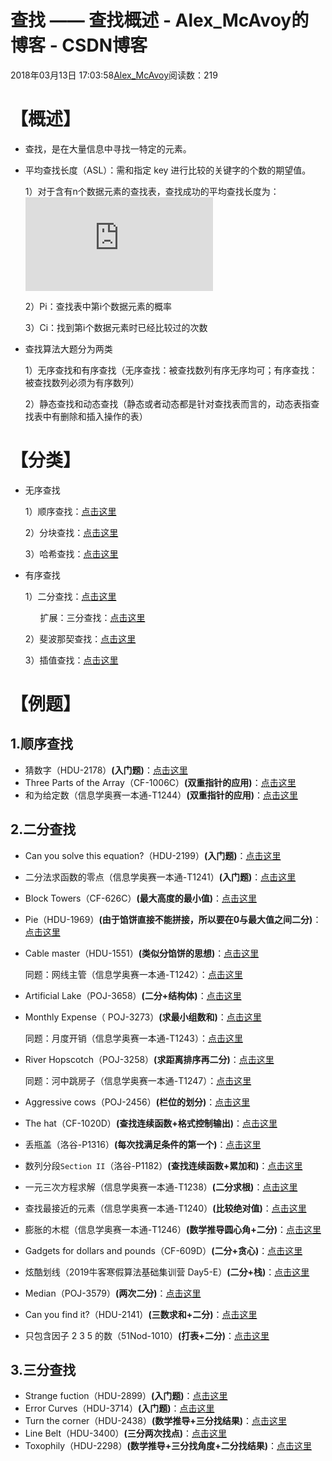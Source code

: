 # 查找 —— 查找概述 - Alex_McAvoy的博客 - CSDN博客





2018年03月13日 17:03:58[Alex_McAvoy](https://me.csdn.net/u011815404)阅读数：219








# 【概述】
- 查找，是在大量信息中寻找一特定的元素。
- 平均查找长度（ASL）：需和指定 key 进行比较的关键字的个数的期望值。

	1）对于含有n个数据元素的查找表，查找成功的平均查找长度为：![ASL =\sum Pi*Ci](https://private.codecogs.com/gif.latex?ASL%20%3D%5Csum%20Pi*Ci)

	2）Pi：查找表中第i个数据元素的概率

	3）Ci：找到第i个数据元素时已经比较过的次数
- 查找算法大题分为两类

	1）无序查找和有序查找（无序查找：被查找数列有序无序均可；有序查找：被查找数列必须为有序数列）

	2）静态查找和动态查找（静态或者动态都是针对查找表而言的，动态表指查找表中有删除和插入操作的表）

# 【分类】
- 无序查找

	1）顺序查找：[点击这里](https://blog.csdn.net/u011815404/article/details/80142935)

	2）分块查找：[点击这里](https://blog.csdn.net/u011815404/article/details/80142963)

	3）哈希查找：[点击这里](https://blog.csdn.net/u011815404/article/details/80299697)
- 有序查找

	1）二分查找：[点击这里](https://blog.csdn.net/u011815404/article/details/79542073)

	      扩展：三分查找：[点击这里](https://blog.csdn.net/u011815404/article/details/79543168)

	2）斐波那契查找：[点击这里](https://blog.csdn.net/u011815404/article/details/80143165)

	3）插值查找：[点击这里](https://blog.csdn.net/u011815404/article/details/80143106)

# 【例题】

## 1.顺序查找
- 猜数字（HDU-2178）**(入门题)**：[点击这里](http://blog.csdn.net/u011815404/article/details/79574501)
- Three Parts of the Array（CF-1006C）**(双重指针的应用)**：[点击这里](https://blog.csdn.net/u011815404/article/details/81448419)
- 和为给定数（信息学奥赛一本通-T1244）**(双重指针的应用)**：[点击这里](https://blog.csdn.net/u011815404/article/details/80365533)

## 2.二分查找
- Can you solve this equation?（HDU-2199）**(入门题)**：[点击这里](http://blog.csdn.net/u011815404/article/details/79533473)
- 二分法求函数的零点（信息学奥赛一本通-T1241）**(入门题)**：[点击这里](https://blog.csdn.net/u011815404/article/details/80365529)
- Block Towers（CF-626C）**(最大高度的最小值)**：[点击这里](https://blog.csdn.net/u011815404/article/details/86510043)
- Pie（HDU-1969）**(由于馅饼直接不能拼接，所以要在0与最大值之间二分)**：[点击这里](http://blog.csdn.net/u011815404/article/details/79547806)
- Cable master（HDU-1551）**(类似分馅饼的思想)**：[点击这里](http://blog.csdn.net/u011815404/article/details/79573559)

	同题：网线主管（信息学奥赛一本通-T1242）：[点击这里](https://blog.csdn.net/u011815404/article/details/80365535)
- Artificial Lake（POJ-3658）**(二分+结构体)**：[点击这里](https://blog.csdn.net/u011815404/article/details/80501619)
- Monthly Expense（ POJ-3273）**(求最小组数和)**：[点击这里](https://blog.csdn.net/u011815404/article/details/80710726)

	同题：月度开销（信息学奥赛一本通-T1243）：[点击这里](https://blog.csdn.net/u011815404/article/details/80365532)
- River Hopscotch（POJ-3258）**(求距离排序再二分)**：[点击这里](https://blog.csdn.net/u011815404/article/details/81185811)

	同题：河中跳房子（信息学奥赛一本通-T1247）：[点击这里](https://blog.csdn.net/u011815404/article/details/80365526)
- Aggressive cows（POJ-2456）**(栏位的划分)**：[点击这里](https://blog.csdn.net/u011815404/article/details/81267849)
- The hat（CF-1020D）**(查找连续函数+格式控制输出)**：[点击这里](https://blog.csdn.net/u011815404/article/details/82012359)
- 丢瓶盖（洛谷-P1316）**(每次找满足条件的第一个)**：[点击这里](https://blog.csdn.net/u011815404/article/details/81808368)
- 数列分段`Section II`（洛谷-P1182）**(查找连续函数+累加和)**：[点击这里](https://blog.csdn.net/u011815404/article/details/81808372)
- 一元三次方程求解（信息学奥赛一本通-T1238）**(二分求根)**：[点击这里](https://blog.csdn.net/u011815404/article/details/80357462)
- 查找最接近的元素（信息学奥赛一本通-T1240）**(比较绝对值)**：[点击这里](https://blog.csdn.net/u011815404/article/details/80357461)
- 膨胀的木棍（信息学奥赛一本通-T1246）**(数学推导圆心角+二分)**：[点击这里](https://blog.csdn.net/u011815404/article/details/80365527)
- Gadgets for dollars and pounds（CF-609D）**(二分+贪心)**：[点击这里](https://blog.csdn.net/u011815404/article/details/86497731)
- 炫酷划线（2019牛客寒假算法基础集训营 Day5-E）**(二分+栈)**：[点击这里](https://blog.csdn.net/u011815404/article/details/86763225)
- Median（POJ-3579）**(两次二分)**：[点击这里](https://blog.csdn.net/u011815404/article/details/86994356)
- Can you find it?（HDU-2141）**(三数求和+二分)**：[点击这里](https://blog.csdn.net/u011815404/article/details/87543862)
- 只包含因子 2 3 5 的数（51Nod-1010）**(打表+二分)**：[点击这里](https://blog.csdn.net/u011815404/article/details/89343575)

## 3.三分查找
- Strange fuction（HDU-2899）**(入门题)**：[点击这里](http://blog.csdn.net/u011815404/article/details/79543873)
- Error Curves（HDU-3714）**(入门题)**：[点击这里](https://blog.csdn.net/u011815404/article/details/87379891)
- Turn the corner（HDU-2438）**(数学推导+三分找结果)**：[点击这里](http://blog.csdn.net/u011815404/article/details/79554978)
- Line Belt（HDU-3400）**(三分两次找点)**：[点击这里](http://blog.csdn.net/u011815404/article/details/79558823)
- Toxophily（HDU-2298）**(数学推导+三分找角度+二分找结果)**：[点击这里](http://blog.csdn.net/u011815404/article/details/79548735)



